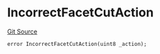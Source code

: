 # IncorrectFacetCutAction
[Git Source](https://github.com/thrackle-io/rules-engine/blob/bcad51a5d60a6bc42c4bd815f4a14c769889cdc7/src/protocol/economic/ruleProcessor/RuleProcessorDiamondLib.sol)


```solidity
error IncorrectFacetCutAction(uint8 _action);
```

